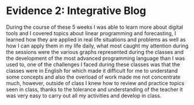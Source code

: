 # Evidence 2: Integrative Blog
During the course of these 5 weeks I was able to learn more about digital tools and I covered topics about linear programming and forecasting, I learned how they are applied in real life situations and problems as well as how I can apply them in my life daily, what most caught my attention during the sessions were the various graphs represented during the classes and the development of the most advanced programming language than I was used to, one of the challenges I faced during these classes was that the classes were in English for which made it difficult for me to understand some concepts and also the overload of work made me not concentrate much, however, outside of class I knew how to review and practice topics seen in class, thanks to the tolerance and understanding of the teacher it was very easy to carry out all my activities and develop in class.
